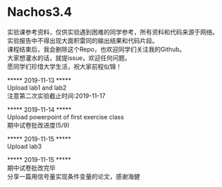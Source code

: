# Nachos3.4
实验课参考资料，仅供实验遇到困难的同学参考，所有资料和代码来源于网络。       
实验报告中不得出现大面积雷同的输出结果和代码片段。       
课程结束后，我会删除这个Repo，也欢迎同学们关注我的Github。  
大家想灌水的话，就提issue，欢迎任何问题。  
愿同学们珍惜大学生活，祝大家前程似锦！  

***** 2019-11-13 *****      
Upload lab1 and lab2   
注意第二次实验截止时间:2019-11-17        

***** 2019-11-14 *****     
Upload powerpoint of first exercise class     
期中试卷批改进度(5/9)   

***** 2019-11-15 *****     
Upload lab3   
  
***** 2019-11-15 *****     
期中试卷批改完毕      
分享一篇用信号量实现条件变量的论文，感谢海健    
